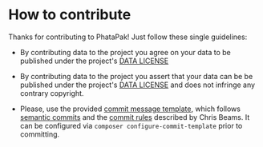 # How to contribute

Thanks for contributing to PhataPak! Just follow these single guidelines:

- By contributing data to the project you agree on your data to be published under the project's [DATA LICENSE](DATA_LICENSE)

- By contributing data to the project you assert that your data can be be published under the project's [DATA LICENSE](DATA_LICENSE) 
and does not infringe any contrary copyright.

- Please, use the provided [commit message template](.gitmessage), 
which follows [semantic commits](http://seesparkbox.com/foundry/semantic_commit_messages) 
and the [commit rules](http://chris.beams.io/posts/git-commit/) described by Chris Beams.
It can be configured via `composer configure-commit-template` prior to committing.
